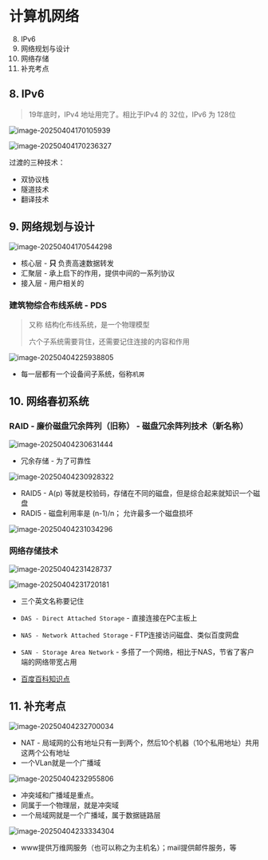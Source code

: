 # 计算机网络

8. IPv6
9. 网络规划与设计
10. 网络存储
11. 补充考点



## 8. IPv6

>  19年底时，IPv4 地址用完了。相比于IPv4 的 32位，IPv6 为 128位

![image-20250404170105939](/Users/wplay/2025/senior_software_infra_docs/文老师/基础/assets//image-20250404170105939.png)

![image-20250404170236327](/Users/wplay/2025/senior_software_infra_docs/文老师/基础/assets//image-20250404170236327.png)

过渡的三种技术：

- 双协议栈
- 隧道技术
- 翻译技术





## 9. 网络规划与设计

![image-20250404170544298](/Users/wplay/2025/senior_software_infra_docs/文老师/基础/assets//image-20250404170544298.png)

- 核心层 -  **只** 负责高速数据转发
- 汇聚层 - 承上启下的作用，提供中间的一系列协议
- 接入层 - 用户相关的



### 建筑物综合布线系统 - PDS

> 又称 结构化布线系统，是一个物理模型
>
> 六个子系统需要背住，还需要记住连接的内容和作用



![image-20250404225938805](/Users/wplay/2025/senior_software_infra_docs/文老师/基础/assets//image-20250404225938805.png)

- 每一层都有一个设备间子系统，俗称`机房`





## 10. 网络春初系统

### RAID - 廉价磁盘冗余阵列（旧称） - 磁盘冗余阵列技术（新名称）

![image-20250404230631444](/Users/wplay/2025/senior_software_infra_docs/文老师/基础/assets//image-20250404230631444.png)

- 冗余存储 - 为了可靠性



![image-20250404230928322](/Users/wplay/2025/senior_software_infra_docs/文老师/基础/assets//image-20250404230928322.png)

- RAID5 - A(p) 等就是校验码，存储在不同的磁盘，但是综合起来就知识一个磁盘
- RADI5 - 磁盘利用率是 (n-1)/n； 允许最多一个磁盘损坏



![image-20250404231034296](/Users/wplay/2025/senior_software_infra_docs/文老师/基础/assets//image-20250404231034296.png)



### 网络存储技术

![image-20250404231428737](/Users/wplay/2025/senior_software_infra_docs/文老师/基础/assets//image-20250404231428737.png)

![image-20250404231720181](/Users/wplay/2025/senior_software_infra_docs/文老师/基础/assets//image-20250404231720181.png)



- 三个英文名称要记住

- `DAS - Direct Attached Storage` - 直接连接在PC主板上
- `NAS - Network Attached Storage` - FTP连接访问磁盘、类似百度网盘
- `SAN - Storage Area Network` - 多搭了一个网络，相比于NAS，节省了客户端的网络带宽占用
- [百度百科知识点](https://baike.baidu.com/item/%E7%B6%B2%E7%B5%A1%E5%AD%98%E5%84%B2%E6%8A%80%E8%A1%93/9897877)





## 11. 补充考点

![image-20250404232700034](/Users/wplay/2025/senior_software_infra_docs/文老师/基础/assets//image-20250404232700034.png)

- NAT - 局域网的公有地址只有一到两个，然后10个机器（10个私用地址）共用这两个公有地址
- 一个VLan就是一个广播域



![image-20250404232955806](/Users/wplay/2025/senior_software_infra_docs/文老师/基础/assets//image-20250404232955806.png)

- 冲突域和广播域是重点。
- 同属于一个物理层，就是冲突域
- 一个局域网就是一个广播域，属于数据链路层



![image-20250404233334304](/Users/wplay/2025/senior_software_infra_docs/文老师/基础/assets//image-20250404233334304.png)

- www提供万维网服务（也可以称之为主机名）；mail提供邮件服务，等
